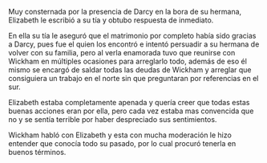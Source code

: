 Muy consternada por la presencia de Darcy en la bora de su hermana, Elizabeth le escribió a su tía y obtubo respuesta de inmediato.

En ella su tía le aseguró que el matrimonio por completo había sido gracias a Darcy, pues fue el quien los encontró e intentó persuadir a su hermana de volver con su familia, pero al verla enamorada tuvo que reunirse con Wickham en múltiples ocasiones para arreglarlo todo, además de eso él mismo se encargó de saldar todas las deudas de Wickham y arreglar que consiguiera un trabajo en el norte sin que preguntaran por referencias en el sur.

Elizabeth estaba completamente apenada y quería creer que todas estas buenas acciones eran por ella, pero cada vez estaba mas convencida que no y se sentía terrible por haber despreciado sus sentimientos.

Wickham habló con Elizabeth y esta con mucha moderación le hizo entender que conocía todo su pasado, por lo cual procuró tenerla en buenos términos.
